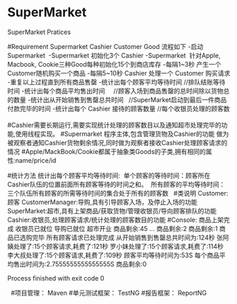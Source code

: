 # SuperMarket
SuperMarket Pratices

#Requirement
  Supermarket
  Cashier
  Customer
  Good
流程如下
  -启动 Supermarket 
  -Supermarket 初始化3个 Cashier
  -Supermarket  针对Apple, Macbook, Cookie三种Good每种初始化15个到商店库存
  -每隔1~3秒 产生一个 Customer随机购买一个商品
  -每隔5~10秒 Cashier 处理一个 Customer 购买请求
  -重复以上过程直到所有商品售罄
  -统计出每个顾客平均等待时间          //排队结账等待时间
  -统计出每个商品平均售出时间          //顾客入场到商品售罄的总时间除以货物总的数量
  -统计出从开始销售到售罄总共时间      //SuperMarket启动到最后一件商品付款完毕的时间
  -统计出每个 Cashier 接待的顾客数量  //每个收银员处理的顾客数
    
#Cashier需要长期运行,需要实现统计处理的顾客数目以及通知超市处理完毕的功能,使用线程实现。
#Supermarket 程序主体,包含管理货物及Cashier的功能 做为被观察者通知Cashier货物剩余情况,同时做为观察者接收Cashier处理顾客请求的情况
#Apple/MackBook/Cookie都属于抽象类Goods的子类,拥有相同的属性:name/price/id

#统计方法
  统计出每个顾客平均等待时间: 
  单个顾客的等待时间：顾客所在Cashier队伍的位置前面所有顾客等待的时间之和。
  所有顾客的平均等待时间：三个队伍所有顾客的所需等待时间的集合处于所有的顾客数
  
#类说明
Customer:顾客
CustomerManager:导购,具有引导顾客入场，及停止入场的功能
SuperMarket:超市,具有上架商品/获取货物/管理收银员/导向顾客排队的功能
Cashier:收银员,处理顾客请求/统计处理的顾客数目的功能
#Console:
商品上架完成
收银员已就位
导购已就位
超市开业
商品剩余:45
...
商品剩余:2
商品剩余:1
商品已选购完毕
所有顾客请求已处理完成
从开始销售到售罄总共时间为:124秒
张阿姨处理了:15个顾客请求,耗费了:121秒
罗小妹处理了:15个顾客请求,耗费了:114秒
李大叔处理了:15个顾客请求,耗费了:109秒
顾客平均等待时间为:53S
每个商品平均售出时间为:2.7555555555555555S
商品剩余:0

Process finished with exit code 0

  
#项目管理：
Maven
#单元测试框架：
TestNG
#报告框架：
ReportNG

  
